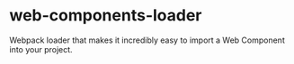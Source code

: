 # web-components-loader

Webpack loader that makes it incredibly easy to import a Web Component into your project.
